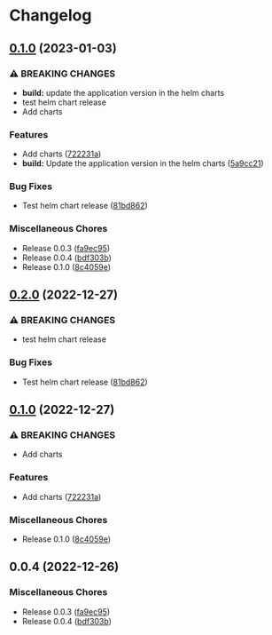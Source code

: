 # Changelog

## [0.1.0](https://github.com/celest-io/go-release-please/compare/loki-gateway-v0.2.0...loki-gateway-v0.1.0) (2023-01-03)


### ⚠ BREAKING CHANGES

* **build:** update the application version in the helm charts
* test helm chart release
* Add charts

### Features

* Add charts ([722231a](https://github.com/celest-io/go-release-please/commit/722231a716401220061b270d8383c78ad4f4a5f4))
* **build:** Update the application version in the helm charts ([5a9cc21](https://github.com/celest-io/go-release-please/commit/5a9cc21516cd2fcfb659ece5e565e0d91aa5f33d))


### Bug Fixes

* Test helm chart release ([81bd862](https://github.com/celest-io/go-release-please/commit/81bd862dc4147aeecacf5d786fa021821502ac04))


### Miscellaneous Chores

* Release 0.0.3 ([fa9ec95](https://github.com/celest-io/go-release-please/commit/fa9ec950429099513c7e9fb86dc9ed8ba271d630))
* Release 0.0.4 ([bdf303b](https://github.com/celest-io/go-release-please/commit/bdf303b2f238e5dfb8c39b383f1b87df36261c0d))
* Release 0.1.0 ([8c4059e](https://github.com/celest-io/go-release-please/commit/8c4059e895dd053754435ba583e699bb00f27863))

## [0.2.0](https://github.com/celest-io/go-release-please/compare/loki-gateway-chart-v0.1.0...loki-gateway-chart-v0.2.0) (2022-12-27)


### ⚠ BREAKING CHANGES

* test helm chart release

### Bug Fixes

* Test helm chart release ([81bd862](https://github.com/celest-io/go-release-please/commit/81bd862dc4147aeecacf5d786fa021821502ac04))

## [0.1.0](https://github.com/celest-io/go-release-please/compare/loki-gateway-chart-v0.0.4...loki-gateway-chart-v0.1.0) (2022-12-27)


### ⚠ BREAKING CHANGES

* Add charts

### Features

* Add charts ([722231a](https://github.com/celest-io/go-release-please/commit/722231a716401220061b270d8383c78ad4f4a5f4))


### Miscellaneous Chores

* Release 0.1.0 ([8c4059e](https://github.com/celest-io/go-release-please/commit/8c4059e895dd053754435ba583e699bb00f27863))

## 0.0.4 (2022-12-26)


### Miscellaneous Chores

* Release 0.0.3 ([fa9ec95](https://github.com/celest-io/go-release-please/commit/fa9ec950429099513c7e9fb86dc9ed8ba271d630))
* Release 0.0.4 ([bdf303b](https://github.com/celest-io/go-release-please/commit/bdf303b2f238e5dfb8c39b383f1b87df36261c0d))
